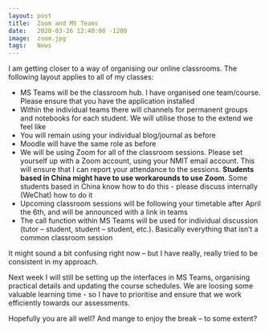 ```yaml
---
layout: post
title:  Zoom and MS Teams
date:   2020-03-26 12:40:00 -1200
image:  zoom.jpg
tags:   News
---
```


I am getting closer to a way of organising our online classrooms. The following layout applies to all of my classes:

* MS Teams will be the classroom hub. I have organised one team/course. Please ensure that you have the application installed
* Within the individual teams there will channels for permanent groups and notebooks for each student. We will utilise those to the extend we feel like
* You will remain using your individual blog/journal as before
* Moodle will have the same role as before
* We will be using Zoom for all of the classroom sessions. Please set yourself up with a Zoom account, using your NMIT email account. This will ensure that I can report your attendance to the sessions. __Students based in China might have to use workarounds to use Zoom__. Some students based in China know how to do this -  please discuss internally (WeChat) how to do it
* Upcoming classroom sessions will be following your timetable after April the 6th, and will be announced with a link in teams
* The call function within MS Teams will be used for individual discussion (tutor – student, student – student, etc.). Basically everything that isn’t a common classroom session

It might sound a bit confusing right now – but I have really, really tried to be consistent in my approach.

Next week I will still be setting up the interfaces in MS Teams, organising practical details and updating the course schedules. We are loosing some valuable learning time - so I have to prioritise and ensure that we work efficiently towards our assessments.

Hopefully you are all well?
And mange to enjoy the break – to some extent?
